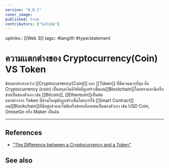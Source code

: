 ```yaml
---
version: "0.0.1"
cover_image:
published: true
contributors: ["Sutida"]
---
```

uplinks:: [[Web 3]]
tags:: #lang/th #type/statement

# ความเเตกต่างของ Cryptocurrency(Coin) VS Token
ข้อแตกต่างระหว่าง [[Cryptocurrency(Coin)]] และ [[Token]] ที่ชัดเจนมากที่สุด คือ Cryptocurrency (coin) เป็นสกุลเงินดิจิทัลที่ถูกสร้างขึ้นบน[[Blockchain]]โดยตรงและมีเครือข่ายเป็นของตัวเอง เช่น [[Bitcoin]], [[Ethereum]]เป็นต้น  
แตกต่างจาก Token ที่ส่วนใหญ่มักถูกสร้างขึ้นโดยการใช้ [[Smart Contract]] บน[[Blockchain]]ที่มีอยู่แล้วและไม่มีเครือข่ายบล็อกเชนเป็นของตัวเอง เช่น USD Coin, OmiseGo หรือ Maker เป็นต้น

---
## References
- ["The Difference between a Cryptocurrency and a Token"](https://developers.rsk.co/guides/get-crypto-on-rsk/cryptocurrency-vs-token/)
## See also
